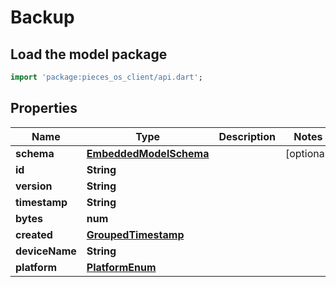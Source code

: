 # Backup

## Load the model package
```dart
import 'package:pieces_os_client/api.dart';
```

## Properties
Name | Type | Description | Notes
------------ | ------------- | ------------- | -------------
**schema** | [**EmbeddedModelSchema**](EmbeddedModelSchema) |  | [optional] 
**id** | **String** |  | 
**version** | **String** |  | 
**timestamp** | **String** |  | 
**bytes** | **num** |  | 
**created** | [**GroupedTimestamp**](GroupedTimestamp) |  | 
**deviceName** | **String** |  | 
**platform** | [**PlatformEnum**](PlatformEnum) |  | 




